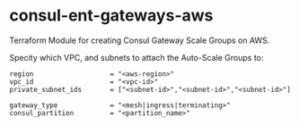 # consul-ent-gateways-aws

Terraform Module for creating Consul Gateway Scale Groups on AWS.

Specity which VPC, and subnets to attach the Auto-Scale Groups to:

```hcl
region                   = "<aws-region>"
vpc_id                   = "<vpc-id>"
private_subnet_ids       = ["<subnet-id>","<subnet-id>","<subnet-id>"]

gateway_type             = "<mesh|ingress|terminating>"
consul_partition         = "<partition_name>"
```
